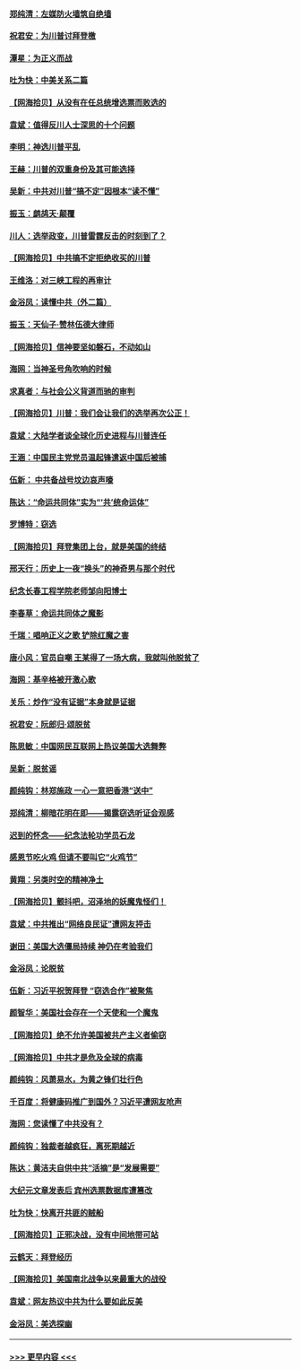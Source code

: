 #### [郑纯清：左媒防火墙筑自绝墙](../pages/nsc993/n12602226.md?t=12081002) 
#### [祝君安：为川普讨拜登檄](../pages/nsc993/n12602199.md?t=12081002) 
#### [潭星：为正义而战](../pages/nsc993/n12600926.md?t=12081002) 
#### [吐为快：中美关系二篇](../pages/nsc993/n12600908.md?t=12081002) 
#### [【网海拾贝】从没有在任总统增选票而败选的](../pages/nsc993/n12600435.md?t=12081002) 
#### [袁斌：值得反川人士深思的十个问题](../pages/nsc993/n12600332.md?t=12081002) 
#### [李明：神选川普平乱](../pages/nsc993/n12599751.md?t=12081002) 
#### [王赫：川普的双重身份及其可能选择](../pages/nsc993/n12599723.md?t=12081002) 
#### [吴新：中共对川普“搞不定”因根本“读不懂”](../pages/nsc993/n12599502.md?t=12081002) 
#### [振玉：鹧鸪天‧颠覆](../pages/nsc993/n12599494.md?t=12081002) 
#### [川人：选举政变，川普雷霆反击的时刻到了？](../pages/nsc993/n12599291.md?t=12081002) 
#### [【网海拾贝】中共搞不定拒绝收买的川普](../pages/nsc993/n12598955.md?t=12081002) 
#### [王维洛：对三峡工程的再审计](../pages/nsc993/n12598436.md?t=12081002) 
#### [金浴凤：读懂中共（外二篇）](../pages/nsc993/n12597943.md?t=12081002) 
#### [振玉：天仙子‧赞林伍德大律师](../pages/nsc993/n12597929.md?t=12081002) 
#### [【网海拾贝】信神要坚如磐石，不动如山](../pages/nsc993/n12597901.md?t=12081002) 
#### [海网：当神圣号角吹响的时候](../pages/nsc993/n12595891.md?t=12081002) 
#### [求真者：与社会公义背道而驰的审判](../pages/nsc993/n12595868.md?t=12081002) 
#### [【网海拾贝】川普：我们会让我们的选举再次公正！](../pages/nsc993/n12594930.md?t=12081002) 
#### [袁斌：大陆学者谈全球化历史进程与川普连任](../pages/nsc993/n12594690.md?t=12081002) 
#### [王涵：中国民主党党员温起锋遣返中国后被捕](../pages/nsc993/n12594540.md?t=12081002) 
#### [伍新： 中共备战号坟边哀声嚎](../pages/nsc993/n12593086.md?t=12081002) 
#### [陈达：“命运共同体”实为“‘共’统命运体”](../pages/nsc993/n12590865.md?t=12081002) 
#### [罗博特：窃选](../pages/nsc993/n12590619.md?t=12081002) 
#### [【网海拾贝】拜登集团上台，就是美国的终结](../pages/nsc993/n12589725.md?t=12081002) 
#### [邢天行：历史上一夜“换头”的神奇男与那个时代](../pages/nsc993/n12589424.md?t=12081002) 
#### [纪念长春工程学院老师邹向阳博士](../pages/nsc993/n12585390.md?t=12081002) 
#### [李春草：命运共同体之魔影](../pages/nsc993/n12585026.md?t=12081002) 
#### [千瑞：唱响正义之歌 铲除红魔之害](../pages/nsc993/n12585002.md?t=12081002) 
#### [唐小风：官员自嘲 王某得了一场大病，我就叫他脱贫了](../pages/nsc993/n12584981.md?t=12081002) 
#### [海网：基辛格被开激心歌](../pages/nsc993/n12584946.md?t=12081002) 
#### [关乐：炒作“没有证据”本身就是证据](../pages/nsc993/n12583146.md?t=12081002) 
#### [祝君安：阮郎归‧颂脱贫](../pages/nsc993/n12583119.md?t=12081002) 
#### [陈思敏：中国网民互联网上热议美国大选舞弊](../pages/nsc993/n12582845.md?t=12081002) 
#### [吴新：脱贫谣](../pages/nsc993/n12580839.md?t=12081002) 
#### [颜纯钩：林郑施政 一心一意把香港“送中”](../pages/nsc993/n12580805.md?t=12081002) 
#### [郑纯清：柳暗花明在即——揭露窃选听证会观感](../pages/nsc993/n12580795.md?t=12081002) 
#### [迟到的怀念——纪念法轮功学员石龙](../pages/nsc993/n12580245.md?t=12081002) 
#### [感恩节吃火鸡  但请不要叫它“火鸡节”](../pages/nsc993/n12580252.md?t=12081002) 
#### [黄翔：另类时空的精神净土](../pages/nsc993/n12578638.md?t=12081002) 
#### [【网海拾贝】颤抖吧，沼泽地的妖魔鬼怪们！](../pages/nsc993/n12578552.md?t=12081002) 
#### [袁斌：中共推出“网络良民证”遭网友抨击](../pages/nsc993/n12578511.md?t=12081002) 
#### [谢田：美国大选僵局持续 神仍在考验我们](../pages/nsc993/n12577432.md?t=12081002) 
#### [金浴凤：论脱贫](../pages/nsc993/n12576386.md?t=12081002) 
#### [伍新：习近平祝贺拜登 “窃选合作”被聚焦](../pages/nsc993/n12576358.md?t=12081002) 
#### [颜智华：美国社会存在一个天使和一个魔鬼](../pages/nsc993/n12574299.md?t=12081002) 
#### [【网海拾贝】绝不允许美国被共产主义者偷窃](../pages/nsc993/n12573396.md?t=12081002) 
#### [【网海拾贝】中共才是危及全球的病毒](../pages/nsc993/n12571204.md?t=12081002) 
#### [颜纯钩：风萧易水，为黄之锋们壮行色](../pages/nsc993/n12571487.md?t=12081002) 
#### [千百度：将健康码推广到国外？习近平遭网友呛声](../pages/nsc993/n12570808.md?t=12081002) 
#### [海网：您读懂了中共没有？](../pages/nsc993/n12570487.md?t=12081002) 
#### [颜纯钩：独裁者越疯狂，离死期越近](../pages/nsc993/n12569055.md?t=12081002) 
#### [陈达：黄洁夫自供中共“活摘”是“发展需要”](../pages/nsc993/n12568541.md?t=12081002) 
#### [大纪元文章发表后 宾州选票数据库遭篡改](../pages/nsc993/n12568105.md?t=12081002) 
#### [吐为快：快离开共匪的贼船](../pages/nsc993/n12568462.md?t=12081002) 
#### [【网海拾贝】正邪决战，没有中间地带可站](../pages/nsc993/n12568439.md?t=12081002) 
#### [云鹤天：拜登经历](../pages/nsc993/n12567294.md?t=12081002) 
#### [【网海拾贝】美国南北战争以来最重大的战役](../pages/nsc993/n12567247.md?t=12081002) 
#### [袁斌：网友热议中共为什么要如此反美](../pages/nsc993/n12567162.md?t=12081002) 
#### [金浴凤：美选探幽](../pages/nsc993/n12567147.md?t=12081002) 

----
#### [ >>> 更早内容 <<< ](../indexes/nsc993-earlier.md)
